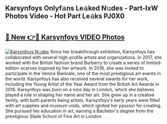 ## Karsynfoys Onlyf𝚊ns Le𝚊ked N𝚞des - Part-IxW Photos Video - Hot Part Le𝚊ks PJ0X0

# <h2><a href="http://ab42522.deff.icu/?id=Karsynfoys">🔗 New 👉🔴 Karsynfoys VIDEO Photos</a></h2>

[![Karsynfoys N𝚞des](https://i.imgur.com/rIISA9y.gif)](http://ab42522.deff.icu/?id=Karsynfoys)
Since her breakthrough exhibition, Karsynfoys has collaborated with several high-profile artists and organizations. In 2017, she worked with the British fashion brand Burberry to create a series of limited-edition scarves inspired by her artwork. In 2018, she was invited to participate in the Venice Biennale, one of the most prestigious art events in the world. Karsynfoys has also received several awards for her work, including the Young Artist of the Year Award from the British Art Awards in 2016. Karsynfoys was born on a nice day in London, which she believes played a role in shaping her name and her art. She grew up in a creative family, with both parents being artists. Karsynfoys's early years were filled with art supplies and museum visits, which ignited her passion for creating. She pursued her education in art, earning a Bachelor's degree from the prestigious Slade School of Fine Art in London.

